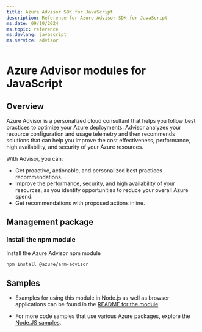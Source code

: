 ```yaml
---
title: Azure Advisor SDK for JavaScript
description: Reference for Azure Advisor SDK for JavaScript
ms.date: 09/10/2024
ms.topic: reference
ms.devlang: javascript
ms.service: advisor
---
```

# Azure Advisor modules for JavaScript

## Overview

Azure Advisor is a personalized cloud consultant that helps you follow best practices to optimize your Azure deployments. Advisor analyzes your resource configuration and usage telemetry and then recommends solutions that can help you improve the cost effectiveness, performance, high availability, and security of your Azure resources.

With Advisor, you can:
- Get proactive, actionable, and personalized best practices recommendations.
- Improve the performance, security, and high availability of your resources, as you identify opportunities to reduce your overall Azure spend.
- Get recommendations with proposed actions inline.

## Management package

### Install the npm module

Install the Azure Advisor npm module

```bash
npm install @azure/arm-advisor
```

## Samples

* Examples for using this module in Node.js as well as browser applications can be found in the [README for the module](https://www.npmjs.com/package/@azure/arm-advisor)


* For more code samples that use various Azure packages, explore the [Node.JS samples](https://docs.microsoft.com/samples/browse/?languages=nodejs).